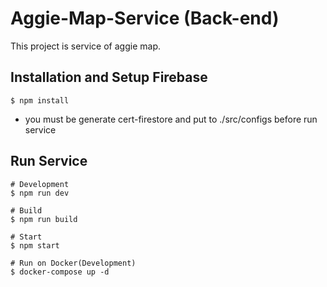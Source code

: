 # Aggie-Map-Service (Back-end)
This project is service of aggie map.

## Installation and Setup Firebase
```
$ npm install
```
- you must be generate cert-firestore and put to ./src/configs before run service 

## Run Service
```
# Development
$ npm run dev

# Build
$ npm run build

# Start
$ npm start

# Run on Docker(Development)
$ docker-compose up -d
```

